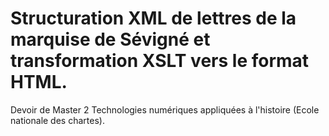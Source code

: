 # Structuration XML de lettres de la marquise de Sévigné et transformation XSLT vers le format HTML.

Devoir de Master 2 Technologies numériques appliquées à l'histoire (Ecole nationale des chartes).
